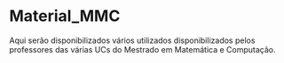 # Material_MMC

Aqui serão disponibilizados vários utilizados disponibilizados pelos professores das várias UCs do Mestrado em Matemática e Computação.
